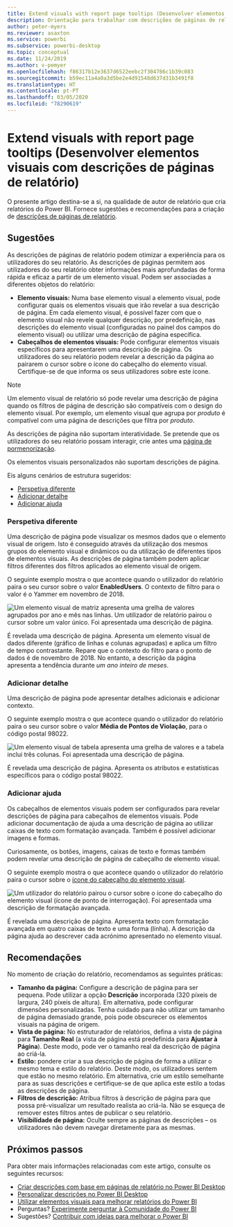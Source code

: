 ```yaml
---
title: Extend visuals with report page tooltips (Desenvolver elementos visuais com descrições de páginas de relatório)
description: Orientação para trabalhar com descrições de páginas de relatório.
author: peter-myers
ms.reviewer: asaxton
ms.service: powerbi
ms.subservice: powerbi-desktop
ms.topic: conceptual
ms.date: 11/24/2019
ms.author: v-pemyer
ms.openlocfilehash: f86317b12e3637d6522eebc2f304786c1b39c083
ms.sourcegitcommit: b59ec11a4a0a3d5be2e4d91548d637d31b3491f8
ms.translationtype: HT
ms.contentlocale: pt-PT
ms.lasthandoff: 03/05/2020
ms.locfileid: "78290619"
---
```

# <a name="extend-visuals-with-report-page-tooltips"></a>Extend visuals with report page tooltips (Desenvolver elementos visuais com descrições de páginas de relatório)

O presente artigo destina-se a si, na qualidade de autor de relatório que cria relatórios do Power BI. Fornece sugestões e recomendações para a criação de [descrições de páginas de relatório](../desktop-tooltips.md).

## <a name="suggestions"></a>Sugestões

As descrições de páginas de relatório podem otimizar a experiência para os utilizadores do seu relatório. As descrições de páginas permitem aos utilizadores do seu relatório obter informações mais aprofundadas de forma rápida e eficaz a partir de um elemento visual. Podem ser associadas a diferentes objetos do relatório:

- **Elemento visuais:** Numa base elemento visual a elemento visual, pode configurar quais os elementos visuais que irão revelar a sua descrição de página. Em cada elemento visual, é possível fazer com que o elemento visual não revele qualquer descrição, por predefinição, nas descrições do elemento visual (configuradas no painel dos campos do elemento visual) ou utilizar uma descrição de página específica.
- **Cabeçalhos de elementos visuais:** Pode configurar elementos visuais específicos para apresentarem uma descrição de página. Os utilizadores do seu relatório podem revelar a descrição da página ao pairarem o cursor sobre o ícone do cabeçalho do elemento visual. Certifique-se de que informa os seus utilizadores sobre este ícone.

> [!NOTE]
> Um elemento visual de relatório só pode revelar uma descrição de página quando os filtros de página de descrição são compatíveis com o design do elemento visual. Por exemplo, um elemento visual que agrupa por _produto_ é compatível com uma página de descrições que filtra por _produto_.
>
> As descrições de página não suportam interatividade. Se pretende que os utilizadores do seu relatório possam interagir, crie antes uma [página de pormenorização](../desktop-drillthrough.md).
>
> Os elementos visuais personalizados não suportam descrições de página.

Eis alguns cenários de estrutura sugeridos:

- [Perspetiva diferente](#different-perspective)
- [Adicionar detalhe](#add-detail)
- [Adicionar ajuda](#add-help)

### <a name="different-perspective"></a>Perspetiva diferente

Uma descrição de página pode visualizar os mesmos dados que o elemento visual de origem. Isto é conseguido através da utilização dos mesmos grupos do elemento visual e dinâmicos ou da utilização de diferentes tipos de elementos visuais. As descrições de página também podem aplicar filtros diferentes dos filtros aplicados ao elemento visual de origem.

O seguinte exemplo mostra o que acontece quando o utilizador do relatório paira o seu cursor sobre o valor **EnabledUsers**. O contexto de filtro para o valor é o Yammer em novembro de 2018.

![Um elemento visual de matriz apresenta uma grelha de valores agrupados por ano e mês nas linhas. Um utilizador de relatório pairou o cursor sobre um valor único. Foi apresentada uma descrição de página.](media/report-page-tooltips/suggestion-different-perspective.png)

É revelada uma descrição de página. Apresenta um elemento visual de dados diferente (gráfico de linhas e colunas agrupadas) e aplica um filtro de tempo contrastante. Repare que o contexto do filtro para o ponto de dados é de novembro de 2018. No entanto, a descrição da página apresenta a tendência durante _um ano inteiro de meses_.

### <a name="add-detail"></a>Adicionar detalhe

Uma descrição de página pode apresentar detalhes adicionais e adicionar contexto.

O seguinte exemplo mostra o que acontece quando o utilizador do relatório paira o seu cursor sobre o valor **Média de Pontos de Violação**, para o código postal 98022.

![Um elemento visual de tabela apresenta uma grelha de valores e a tabela inclui três colunas. Foi apresentada uma descrição de página.](media/report-page-tooltips/suggestion-add-details.png)

É revelada uma descrição de página. Apresenta os atributos e estatísticas específicos para o código postal 98022.

### <a name="add-help"></a>Adicionar ajuda

Os cabeçalhos de elementos visuais podem ser configurados para revelar descrições de página para cabeçalhos de elementos visuais. Pode adicionar documentação de ajuda a uma descrição de página ao utilizar caixas de texto com formatação avançada. Também é possível adicionar imagens e formas.

Curiosamente, os botões, imagens, caixas de texto e formas também podem revelar uma descrição de página de cabeçalho de elemento visual.

O seguinte exemplo mostra o que acontece quando o utilizador do relatório paira o cursor sobre o [ícone do cabeçalho do elemento visual](../desktop-visual-elements-for-reports.md).

![Um utilizador do relatório pairou o cursor sobre o ícone do cabeçalho do elemento visual (ícone de ponto de interrogação). Foi apresentada uma descrição de formatação avançada.](media/report-page-tooltips/suggestion-add-help.png)

É revelada uma descrição de página. Apresenta texto com formatação avançada em quatro caixas de texto e uma forma (linha). A descrição da página ajuda ao descrever cada acrónimo apresentado no elemento visual.

## <a name="recommendations"></a>Recomendações

No momento de criação do relatório, recomendamos as seguintes práticas:

- **Tamanho da página:** Configure a descrição de página para ser pequena. Pode utilizar a opção **Descrição** incorporada (320 píxeis de largura, 240 píxeis de altura). Em alternativa, pode configurar dimensões personalizadas. Tenha cuidado para não utilizar um tamanho de página demasiado grande, pois pode obscurecer os elementos visuais na página de origem.
- **Vista de página:** No estruturador de relatórios, defina a vista de página para **Tamanho Real** (a vista de página está predefinida para **Ajustar à Página**). Deste modo, pode ver o tamanho real da descrição de página ao criá-la.
- **Estilo:** pondere criar a sua descrição de página de forma a utilizar o mesmo tema e estilo do relatório. Deste modo, os utilizadores sentem que estão no mesmo relatório. Em alternativa, crie um estilo semelhante para as suas descrições e certifique-se de que aplica este estilo a todas as descrições de página.
- **Filtros de descrição:** Atribua filtros à descrição de página para que possa pré-visualizar um resultado realista ao criá-la. Não se esqueça de remover estes filtros antes de publicar o seu relatório.
- **Visibilidade de página:** Oculte sempre as páginas de descrições – os utilizadores não devem navegar diretamente para as mesmas.

## <a name="next-steps"></a>Próximos passos

Para obter mais informações relacionadas com este artigo, consulte os seguintes recursos:

- [Criar descrições com base em páginas de relatório no Power BI Desktop](../desktop-tooltips.md)
- [Personalizar descrições no Power BI Desktop](../desktop-custom-tooltips.md)
- [Utilizar elementos visuais para melhorar relatórios do Power BI](../desktop-visual-elements-for-reports.md)
- Perguntas? [Experimente perguntar à Comunidade do Power BI](https://community.powerbi.com/)
- Sugestões? [Contribuir com ideias para melhorar o Power BI](https://ideas.powerbi.com/)
